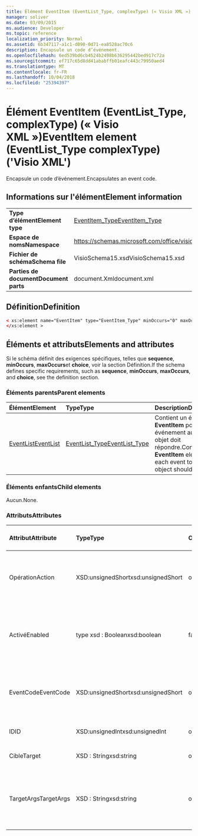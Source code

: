 ```yaml
---
title: Élément EventItem (EventList_Type, complexType) (« Visio XML »)
manager: soliver
ms.date: 03/09/2015
ms.audience: Developer
ms.topic: reference
localization_priority: Normal
ms.assetid: 6b347117-a1c1-d090-0d71-ea8528ac70c6
description: Encapsule un code d’événement.
ms.openlocfilehash: 6ed539bd6cb4524b2498b636295442bed917c72a
ms.sourcegitcommit: ef717c65d8dd41ababffb01eafc443c79950aed4
ms.translationtype: MT
ms.contentlocale: fr-FR
ms.lasthandoff: 10/04/2018
ms.locfileid: "25394397"
---
```

# <a name="eventitem-element-eventlisttype-complextype-visio-xml"></a><span data-ttu-id="29386-103">Élément EventItem (EventList_Type, complexType) (« Visio XML »)</span><span class="sxs-lookup"><span data-stu-id="29386-103">EventItem element (EventList_Type complexType) ('Visio XML')</span></span>

<span data-ttu-id="29386-104">Encapsule un code d’événement.</span><span class="sxs-lookup"><span data-stu-id="29386-104">Encapsulates an event code.</span></span>
  
## <a name="element-information"></a><span data-ttu-id="29386-105">Informations sur l'élément</span><span class="sxs-lookup"><span data-stu-id="29386-105">Element information</span></span>

|||
|:-----|:-----|
|<span data-ttu-id="29386-106">**Type d’élément**</span><span class="sxs-lookup"><span data-stu-id="29386-106">**Element type**</span></span> <br/> |[<span data-ttu-id="29386-107">EventItem_Type</span><span class="sxs-lookup"><span data-stu-id="29386-107">EventItem_Type</span></span>](eventitem_type-complextypevisio-xml.md) <br/> |
|<span data-ttu-id="29386-108">**Espace de noms**</span><span class="sxs-lookup"><span data-stu-id="29386-108">**Namespace**</span></span> <br/> |https://schemas.microsoft.com/office/visio/2012/main  <br/> |
|<span data-ttu-id="29386-109">**Fichier de schéma**</span><span class="sxs-lookup"><span data-stu-id="29386-109">**Schema file**</span></span> <br/> |<span data-ttu-id="29386-110">VisioSchema15.xsd</span><span class="sxs-lookup"><span data-stu-id="29386-110">VisioSchema15.xsd</span></span>  <br/> |
|<span data-ttu-id="29386-111">**Parties de document**</span><span class="sxs-lookup"><span data-stu-id="29386-111">**Document parts**</span></span> <br/> |<span data-ttu-id="29386-112">document.Xml</span><span class="sxs-lookup"><span data-stu-id="29386-112">document.xml</span></span>  <br/> |
   
## <a name="definition"></a><span data-ttu-id="29386-113">Définition</span><span class="sxs-lookup"><span data-stu-id="29386-113">Definition</span></span>

```XML
< xs:element name="EventItem" type="EventItem_Type" minOccurs="0" maxOccurs="unbounded" >
</xs:element >
```

## <a name="elements-and-attributes"></a><span data-ttu-id="29386-114">Éléments et attributs</span><span class="sxs-lookup"><span data-stu-id="29386-114">Elements and attributes</span></span>

<span data-ttu-id="29386-115">Si le schéma définit des exigences spécifiques, telles que **sequence**, **minOccurs**, **maxOccurs**et **choice**, voir la section Définition.</span><span class="sxs-lookup"><span data-stu-id="29386-115">If the schema defines specific requirements, such as **sequence**, **minOccurs**, **maxOccurs**, and **choice**, see the definition section.</span></span> 
  
### <a name="parent-elements"></a><span data-ttu-id="29386-116">Éléments parents</span><span class="sxs-lookup"><span data-stu-id="29386-116">Parent elements</span></span>

|<span data-ttu-id="29386-117">**Élément**</span><span class="sxs-lookup"><span data-stu-id="29386-117">**Element**</span></span>|<span data-ttu-id="29386-118">**Type**</span><span class="sxs-lookup"><span data-stu-id="29386-118">**Type**</span></span>|<span data-ttu-id="29386-119">**Description**</span><span class="sxs-lookup"><span data-stu-id="29386-119">**Description**</span></span>|
|:-----|:-----|:-----|
|[<span data-ttu-id="29386-120">EventList</span><span class="sxs-lookup"><span data-stu-id="29386-120">EventList</span></span>](eventlist-element-visiodocument_type-complextypevisio-xml.md) <br/> |[<span data-ttu-id="29386-121">EventList_Type</span><span class="sxs-lookup"><span data-stu-id="29386-121">EventList_Type</span></span>](eventlist_type-complextypevisio-xml.md) <br/> |<span data-ttu-id="29386-122">Contient un élément **EventItem** pour chaque événement auquel un objet doit répondre.</span><span class="sxs-lookup"><span data-stu-id="29386-122">Contains an **EventItem** element for each event to which an object should respond.</span></span>  <br/> |
   
### <a name="child-elements"></a><span data-ttu-id="29386-123">Éléments enfants</span><span class="sxs-lookup"><span data-stu-id="29386-123">Child elements</span></span>

<span data-ttu-id="29386-124">Aucun.</span><span class="sxs-lookup"><span data-stu-id="29386-124">None.</span></span>
  
### <a name="attributes"></a><span data-ttu-id="29386-125">Attributs</span><span class="sxs-lookup"><span data-stu-id="29386-125">Attributes</span></span>

|<span data-ttu-id="29386-126">**Attribut**</span><span class="sxs-lookup"><span data-stu-id="29386-126">**Attribute**</span></span>|<span data-ttu-id="29386-127">**Type**</span><span class="sxs-lookup"><span data-stu-id="29386-127">**Type**</span></span>|<span data-ttu-id="29386-128">**Obligatoire**</span><span class="sxs-lookup"><span data-stu-id="29386-128">**Required**</span></span>|<span data-ttu-id="29386-129">**Description**</span><span class="sxs-lookup"><span data-stu-id="29386-129">**Description**</span></span>|<span data-ttu-id="29386-130">**Valeurs possibles**</span><span class="sxs-lookup"><span data-stu-id="29386-130">**Possible values**</span></span>|
|:-----|:-----|:-----|:-----|:-----|
|<span data-ttu-id="29386-131">Opération</span><span class="sxs-lookup"><span data-stu-id="29386-131">Action</span></span>  <br/> |<span data-ttu-id="29386-132">XSD:unsignedShort</span><span class="sxs-lookup"><span data-stu-id="29386-132">xsd:unsignedShort</span></span>  <br/> |<span data-ttu-id="29386-133">obligatoire</span><span class="sxs-lookup"><span data-stu-id="29386-133">required</span></span>  <br/> |<span data-ttu-id="29386-134">Spécifie le code d’action de l’élément de **EventItem** parent.</span><span class="sxs-lookup"><span data-stu-id="29386-134">Specifies the action code of the parent **EventItem** element.</span></span>  <br/> |<span data-ttu-id="29386-135">Valeurs du type xsd:unsignedShort.</span><span class="sxs-lookup"><span data-stu-id="29386-135">Values of the xsd:unsignedShort type.</span></span>  <br/> |
|<span data-ttu-id="29386-136">Activé</span><span class="sxs-lookup"><span data-stu-id="29386-136">Enabled</span></span>  <br/> |<span data-ttu-id="29386-137">type xsd : Boolean</span><span class="sxs-lookup"><span data-stu-id="29386-137">xsd:boolean</span></span>  <br/> |<span data-ttu-id="29386-138">facultatif</span><span class="sxs-lookup"><span data-stu-id="29386-138">optional</span></span>  <br/> |<span data-ttu-id="29386-139">Représente un indicateur indiquant si l’événement est activé ou désactivé.</span><span class="sxs-lookup"><span data-stu-id="29386-139">Represents a flag indicating if the event is enabled or disabled.</span></span>  <br/> |<span data-ttu-id="29386-140">Valeurs du type de type xsd : Boolean.</span><span class="sxs-lookup"><span data-stu-id="29386-140">Values of the xsd:boolean type.</span></span>  <br/> |
|<span data-ttu-id="29386-141">EventCode</span><span class="sxs-lookup"><span data-stu-id="29386-141">EventCode</span></span>  <br/> |<span data-ttu-id="29386-142">XSD:unsignedShort</span><span class="sxs-lookup"><span data-stu-id="29386-142">xsd:unsignedShort</span></span>  <br/> |<span data-ttu-id="29386-143">obligatoire</span><span class="sxs-lookup"><span data-stu-id="29386-143">required</span></span>  <br/> |<span data-ttu-id="29386-144">Un code indiquant l’événement qui déclenche le module complémentaire.</span><span class="sxs-lookup"><span data-stu-id="29386-144">A code indicating the event that triggers the add-on.</span></span>  <br/> |<span data-ttu-id="29386-145">Valeurs du type xsd:unsignedShort.</span><span class="sxs-lookup"><span data-stu-id="29386-145">Values of the xsd:unsignedShort type.</span></span>  <br/> |
|<span data-ttu-id="29386-146">ID</span><span class="sxs-lookup"><span data-stu-id="29386-146">ID</span></span>  <br/> |<span data-ttu-id="29386-147">XSD:unsignedInt</span><span class="sxs-lookup"><span data-stu-id="29386-147">xsd:unsignedInt</span></span>  <br/> |<span data-ttu-id="29386-148">obligatoire</span><span class="sxs-lookup"><span data-stu-id="29386-148">required</span></span>  <br/> |<span data-ttu-id="29386-149">ID de l’événement.</span><span class="sxs-lookup"><span data-stu-id="29386-149">The ID of the event.</span></span>  <br/> |<span data-ttu-id="29386-150">Valeurs du type xsd:unsignedInt.</span><span class="sxs-lookup"><span data-stu-id="29386-150">Values of the xsd:unsignedInt type.</span></span>  <br/> |
|<span data-ttu-id="29386-151">Cible</span><span class="sxs-lookup"><span data-stu-id="29386-151">Target</span></span>  <br/> |<span data-ttu-id="29386-152">XSD : String</span><span class="sxs-lookup"><span data-stu-id="29386-152">xsd:string</span></span>  <br/> |<span data-ttu-id="29386-153">obligatoire</span><span class="sxs-lookup"><span data-stu-id="29386-153">required</span></span>  <br/> |<span data-ttu-id="29386-154">Spécifie la cible d’un événement.</span><span class="sxs-lookup"><span data-stu-id="29386-154">Specifies the target of an event.</span></span>  <br/> |<span data-ttu-id="29386-155">Valeurs du type xsd : String.</span><span class="sxs-lookup"><span data-stu-id="29386-155">Values of the xsd:string type.</span></span>  <br/> |
|<span data-ttu-id="29386-156">TargetArgs</span><span class="sxs-lookup"><span data-stu-id="29386-156">TargetArgs</span></span>  <br/> |<span data-ttu-id="29386-157">XSD : String</span><span class="sxs-lookup"><span data-stu-id="29386-157">xsd:string</span></span>  <br/> |<span data-ttu-id="29386-158">obligatoire</span><span class="sxs-lookup"><span data-stu-id="29386-158">required</span></span>  <br/> |<span data-ttu-id="29386-159">Spécifie une chaîne qui contient les arguments à envoyer à la cible d’un événement.</span><span class="sxs-lookup"><span data-stu-id="29386-159">Specifies a string containing arguments to be sent to the target of an event.</span></span>  <br/> |<span data-ttu-id="29386-160">Valeurs du type xsd : String.</span><span class="sxs-lookup"><span data-stu-id="29386-160">Values of the xsd:string type.</span></span>  <br/> |
   

